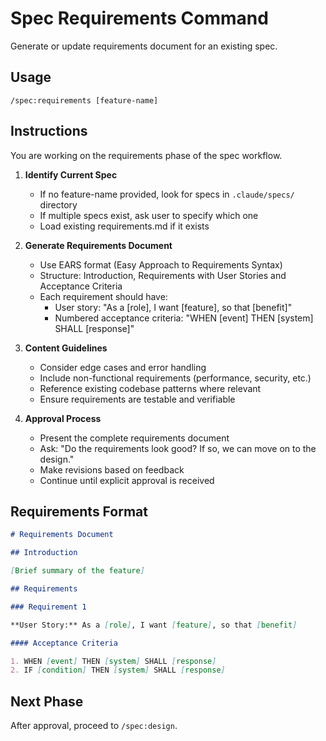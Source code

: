 # Spec Requirements Command

Generate or update requirements document for an existing spec.

## Usage

```
/spec:requirements [feature-name]
```

## Instructions

You are working on the requirements phase of the spec workflow.

1. **Identify Current Spec**

   - If no feature-name provided, look for specs in `.claude/specs/` directory
   - If multiple specs exist, ask user to specify which one
   - Load existing requirements.md if it exists

2. **Generate Requirements Document**

   - Use EARS format (Easy Approach to Requirements Syntax)
   - Structure: Introduction, Requirements with User Stories and Acceptance Criteria
   - Each requirement should have:
     - User story: "As a [role], I want [feature], so that [benefit]"
     - Numbered acceptance criteria: "WHEN [event] THEN [system] SHALL [response]"

3. **Content Guidelines**

   - Consider edge cases and error handling
   - Include non-functional requirements (performance, security, etc.)
   - Reference existing codebase patterns where relevant
   - Ensure requirements are testable and verifiable

4. **Approval Process**
   - Present the complete requirements document
   - Ask: "Do the requirements look good? If so, we can move on to the design."
   - Make revisions based on feedback
   - Continue until explicit approval is received

## Requirements Format

```markdown
# Requirements Document

## Introduction

[Brief summary of the feature]

## Requirements

### Requirement 1

**User Story:** As a [role], I want [feature], so that [benefit]

#### Acceptance Criteria

1. WHEN [event] THEN [system] SHALL [response]
2. IF [condition] THEN [system] SHALL [response]
```

## Next Phase

After approval, proceed to `/spec:design`.
